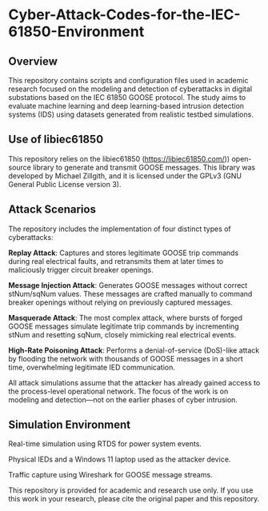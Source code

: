 # Cyber-Attack-Codes-for-the-IEC-61850-Environment

## Overview

This repository contains scripts and configuration files used in academic research focused on the modeling and detection of cyberattacks in digital substations based on the IEC 61850 GOOSE protocol. The study aims to evaluate machine learning and deep learning-based intrusion detection systems (IDS) using datasets generated from realistic testbed simulations.

## Use of libiec61850

This repository relies on the libiec61850 (https://libiec61850.com/)) open-source library to generate and transmit GOOSE messages. This library was developed by Michael Zillgith, and it is licensed under the GPLv3 (GNU General Public License version 3).

## Attack Scenarios

The repository includes the implementation of four distinct types of cyberattacks:

**Replay Attack**: Captures and stores legitimate GOOSE trip commands during real electrical faults, and retransmits them at later times to maliciously trigger circuit breaker openings.

**Message Injection Attack**: Generates GOOSE messages without correct stNum/sqNum values. These messages are crafted manually to command breaker openings without relying on previously captured messages.

**Masquerade Attack**: The most complex attack, where bursts of forged GOOSE messages simulate legitimate trip commands by incrementing stNum and resetting sqNum, closely mimicking real electrical events.

**High-Rate Poisoning Attack**: Performs a denial-of-service (DoS)-like attack by flooding the network with thousands of GOOSE messages in a short time, overwhelming legitimate IED communication.

All attack simulations assume that the attacker has already gained access to the process-level operational network. The focus of the work is on modeling and detection—not on the earlier phases of cyber intrusion.

## Simulation Environment

Real-time simulation using RTDS for power system events.

Physical IEDs and a Windows 11 laptop used as the attacker device.

Traffic capture using Wireshark for GOOSE message streams.


This repository is provided for academic and research use only. If you use this work in your research, please cite the original paper and this repository.
